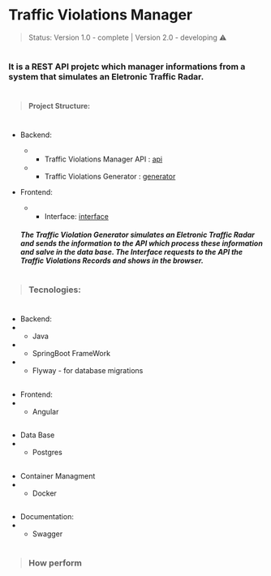 # Traffic Violations Manager

>Status: Version 1.0 - complete  | Version 2.0 - developing ⚠️

#

###  It is a REST API projetc which manager informations from a system that simulates an Eletronic Traffic Radar.
#

>#### Project Structure:
#

* Backend:
  * * Traffic Violations Manager API : [api](https://github.com/gibranmenezes/traffic-violation-manager/tree/main/backend/traffic-violation-manager-api)
  * * Traffic Violations Generator : [generator](https://github.com/gibranmenezes/traffic-violation-manager/tree/main/backend/com.trafficviolationgenerator)

* Frontend:
  *  * Interface: [interface](https://github.com/gibranmenezes/traffic-violation-manager/tree/main/frontend/interface)
  
  ##### The Traffic Violation Generator simulates an Eletronic Traffic Radar and sends the information to the API which process these information and salve in the data base. The Interface requests to the API the Traffic Violations Records and shows in the browser.

#
>### Tecnologies:
#
* Backend:
* * Java
* * SpringBoot FrameWork
* * Flyway  - for database migrations
##

* Frontend:
* * Angular 
##
* Data Base
* * Postgres
##
* Container Managment
*  * Docker
##
* Documentation:
*  * Swagger
#

>### How perform


